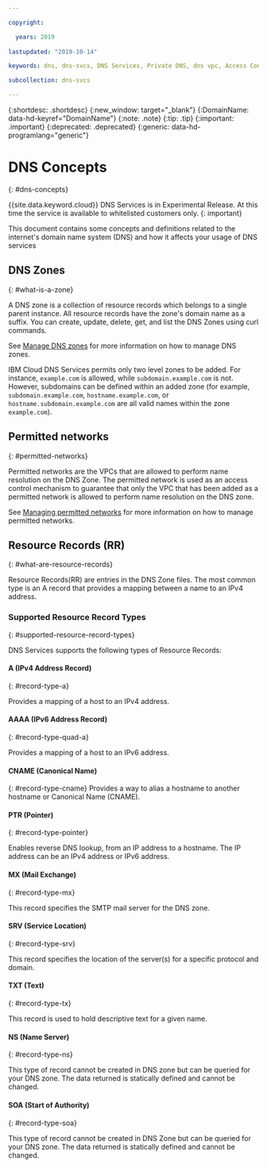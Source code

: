 ```yaml
---

copyright:

  years: 2019
  
lastupdated: "2019-10-14"

keywords: dns, dns-svcs, DNS Services, Private DNS, dns vpc, Access Control Lists, permitted networks

subcollection: dns-svcs

---
```


{:shortdesc: .shortdesc}
{:new_window: target="_blank"}
{:DomainName: data-hd-keyref="DomainName"}
{:note: .note}
{:tip: .tip}
{:important: .important}
{:deprecated: .deprecated}
{:generic: data-hd-programlang="generic"}



# DNS Concepts
{: #dns-concepts}

{{site.data.keyword.cloud}} DNS Services is in Experimental Release. At this time the service is available to whitelisted customers only.
{: important}

This document contains some concepts and definitions related to the internet's domain name system (DNS) and how it affects your usage of DNS services


## DNS Zones
{: #what-is-a-zone}

A DNS zone is a collection of resource records which belongs to a single parent instance. All resource records have the zone's domain name as a suffix. You can create, update, delete, get, and list the DNS Zones using curl commands.

See [Manage DNS zones](/docs/dns-svcs?topic=dns-svcs-Manage-dns-zones) for more information on how to manage DNS zones.

IBM Cloud DNS Services permits only two level zones to be added. For instance, `example.com` is allowed, while `subdomain.example.com` is not. However, subdomains can be defined within an added zone (for example, `subdomain.example.com`, `hostname.example.com`, or `hostname.subdomain.example.com` are all valid names within the zone `example.com`).

## Permitted networks
{: #permitted-networks}

Permitted networks are the VPCs that are allowed to perform name resolution on the DNS Zone. The permitted network is used as an access control mechanism to guarantee that only the VPC that has been added as a permitted network is allowed to perform name resolution on the DNS zone.

See [Managing permitted networks](/docs/dns-svcs?topic=dns-svcs-manage-acls) for more information on how to manage permitted networks.

## Resource Records (RR)
{: #what-are-resource-records}

Resource Records(RR) are entries in the DNS Zone files. The most common type is an A record that provides a mapping between a name to an IPv4 address. 

### Supported Resource Record Types
{: #supported-resource-record-types}

DNS Services supports the following types of Resource Records:

#### A (IPv4 Address Record)
{: #record-type-a}

Provides a mapping of a host to an IPv4 address.

#### AAAA (IPv6 Address Record)
{: #record-type-quad-a}

Provides a mapping of a host to an IPv6 address.

#### CNAME (Canonical Name)
{: #record-type-cname}
Provides a way to alias a hostname to another hostname or Canonical Name (CNAME).

#### PTR (Pointer)
{: #record-type-pointer}

Enables reverse DNS lookup, from an IP address to a hostname. The IP address can be an IPv4 address or IPv6 address.

#### MX (Mail Exchange)
{: #record-type-mx}

This record specifies the SMTP mail server for the DNS zone.

#### SRV (Service Location)
{: #record-type-srv}

This record specifies the location of the server(s) for a specific protocol and domain. 

#### TXT (Text)
{: #record-type-tx}

This record is used to hold descriptive text for a given name.

#### NS (Name Server)
{: #record-type-ns}

This type of record cannot be created in DNS zone but can be queried for your DNS zone. The data returned is statically defined and cannot be changed.

#### SOA (Start of Authority)
{: #record-type-soa}

This type of record cannot be created in DNS Zone but can be queried for your DNS zone. The data returned is statically defined and cannot be changed.


